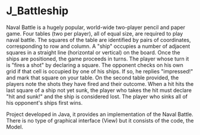 # J_Battleship
Naval Battle is a hugely popular, world-wide two-player pencil and paper game. 
Four tables (two per player), all of equal size, are required 
to play naval battle. 
The squares of the table are identified by pairs of coordinates, 
corresponding to row and column.
A "ship" occupies a number of adjacent squares in a straight line 
(horizontal or vertical) on the board.
Once the ships are positioned, the game proceeds in turns. 
The player whose turn it is "fires a shot" by declaring a square.
The opponent checks on his own grid if that cell is occupied by
one of his ships.
If so, he replies "impressed!" and mark that square on your table.
On the second table provided, the players note the shots they have fired 
and their outcome. When a hit hits the last square of a ship not yet sunk, 
the player who takes the hit must declare "hit and sunk!" and the ship is 
considered lost. The player who sinks all of his opponent's ships first wins.

Project developed in Java, it provides an implementation of the Naval Battle. 
There is no type of graphical interface (View) but it consists of the code, the Model.
